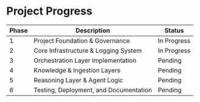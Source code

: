 # Project Progress

| Phase | Description | Status |
|-------|-------------|--------|
| 1 | Project Foundation & Governance | In Progress |
| 2 | Core Infrastructure & Logging System | In Progress |
| 3 | Orchestration Layer Implementation | Pending |
| 4 | Knowledge & Ingestion Layers | Pending |
| 5 | Reasoning Layer & Agent Logic | Pending |
| 6 | Testing, Deployment, and Documentation | Pending |
